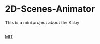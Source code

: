 # 2D-Scenes-Animator
 This is a mini project about the Kirby

## 
 [MIT](https://choosealicense.com/licenses/mit/)